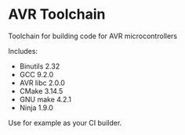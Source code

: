 # AVR Toolchain

Toolchain for building code for AVR microcontrollers

Includes:
* Binutils 2.32
* GCC 9.2.0
* AVR libc 2.0.0
* CMake 3.14.5
* GNU make 4.2.1
* Ninja 1.9.0

Use for example as your CI builder.


